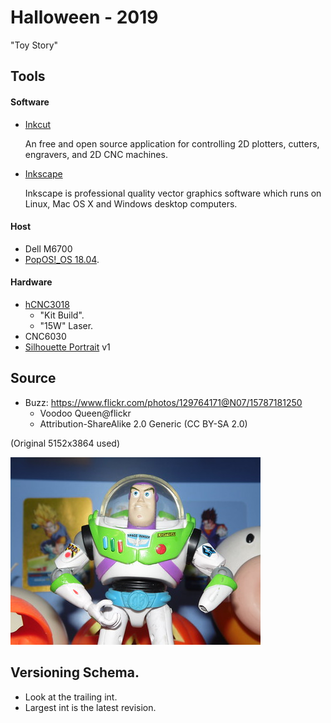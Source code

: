 # Halloween - 2019

"Toy Story"

## Tools

#### Software

- [Inkcut](https://inkscape.org/~frmdstryr/%E2%98%85inkcut)

  An free and open source application for controlling 2D plotters, cutters, engravers, and 2D CNC machines. 

- [Inkscape](https://inkscape.org/)

  Inkscape is professional quality vector graphics software which runs on Linux, Mac OS X and Windows desktop computers.

#### Host

- Dell M6700
- [PopOS!_OS 18.04](https://system76.com/pop).

#### Hardware

- [hCNC3018](https://aliexpi.com/bkAp)
  - "Kit Build".
  - "15W" Laser.
- CNC6030
- [Silhouette Portrait](https://www.silhouetteamerica.com/shop/portrait) v1

## Source

- Buzz: https://www.flickr.com/photos/129764171@N07/15787181250
  - Voodoo Queen@flickr
  - Attribution-ShareAlike 2.0 Generic (CC BY-SA 2.0) 

(Original 5152x3864 used)

![](buzz.jpg)



## Versioning Schema.

- Look at the trailing int.
- Largest int is the latest revision.